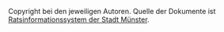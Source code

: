 Copyright bei den jeweiligen Autoren. Quelle der Dokumente ist [Ratsinformationssystem der Stadt Münster](https://www.stadt-muenster.de/sessionnet/sessionnetbi/infobi.php).
